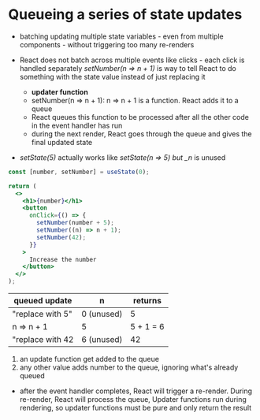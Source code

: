 # Queueing a series of state updates

- batching updating multiple state variables - even from multiple components - without triggering too many re-renders
- React does not batch across multiple events like clicks - each click is handled separately
  _setNumber(n => n + 1)_ is way to tell React to do something with the state value instead of just replacing it

  - **updater function**
  - setNumber(n => n + 1): n => n + 1 is a function. React adds it to a queue
  - React queues this function to be processed after all the other code in the event handler has run
  - during the next render, React goes through the queue and gives the final updated state

- _setState(5)_ actually works like _setState(n => 5) but \_n_ is unused

```jsx
const [number, setNumber] = useState(0);

return (
  <>
    <h1>{number}</h1>
    <button
      onClick={() => {
        setNumber(number + 5);
        setNumber((n) => n + 1);
        setNumber(42);
      }}
    >
      Increase the number
    </button>
  </>
);
```

| queued update    | n          | returns   |
| ---------------- | ---------- | --------- |
| "replace with 5" | 0 (unused) | 5         |
| n => n + 1       | 5          | 5 + 1 = 6 |
| "replace with 42 | 6 (unused) | 42        |

1. an update function get added to the queue
2. any other value adds number to the queue, ignoring what's already queued

- after the event handler completes, React will trigger a re-render. During re-render, React will process the queue, Updater functions run during rendering, so updater functions must be pure and only return the result
